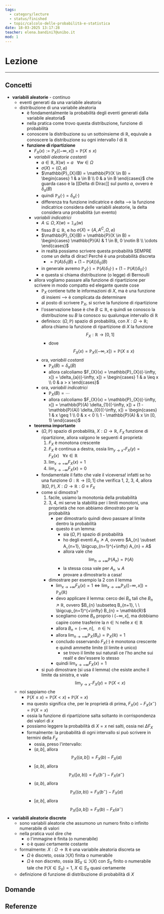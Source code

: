 ```yaml
---
tags:
  - category/lecture
  - status/finished
  - topic/calcolo-delle-probabilità-e-statistica
date: 18-03-2025 13:17:28
teacher: elena.bandini7@unibo.it
mod: 1
---
```

# Lezione
---
## Concetti
- **variabili aleatorie** - continuo
	- eventi generati da una variabile aleatoria
	- distribuzione di una variabile aleatoria
		- è fondamentalmente la probabilità degli eventi generati dalla variabile aleatoria$
		- nella pratica come trovo questa distribuzione, funzione di probabilità
		- conoscere la distribuzione su un sottoinsieme di $\mathbb{R}$, equivale a conoscere la distribuzione su ogni intervallo $I$ di $\mathbb{R}$
		- **funzione di ripartizione**
			- $F_{X}(x) := \mathbb{P}_{X}((-\infty, x]) = \mathbb{P}(X \leq x)$
			- _variabili aleatorie costanti_
				- $a \in \mathbb{R}, X(w) = a \ \ \ \forall w \in \Omega$
				- $\sigma(X) = \{\Omega, \varnothing\}$
				- $\mathbb{P}_{X}(B) = \mathbb{P}(X \in B) = \begin{cases} 1 & a \in B \\ 0 & a \in B \end{cases}$ che guarda caso è la [[Delta di Dirac]] sul punto $a$, ovvero è $\delta_{a}(B)$
				- quindi $\mathbb{P}_{X}(\cdot) = \delta_{a}(\cdot)$
				- differenza tra funzione indicatrice e delta --> la funzione indicatrice considera delle variabili aleatorie, la delta considera una probabilità (un evento)
			- _variabili indicatrici_
				- $A \subseteq \Omega, X(w) = \mathbb{1}_{A}(w)$
				- fisso $B \subseteq \mathbb{R}$, e ho $\sigma(X) = \{A, A^{C}, \Omega, \varnothing\}$
				- $\mathbb{P}_{X}(B) = \mathbb{P}(X \in B) = \begin{cases} \mathbb{P}(A) & 1 \in B, 0 \notin B \\ \cdots \end{cases}$
				- in realtà possiamo scrivere questa probabilità SEMPRE come un delta di dirac! Perché è una probabilità discreta
					- $= \mathbb{P}(A) \delta_{1}(B) + (1 - \mathbb{P}(A)) \delta_{0}(B)$
				- in generale avremo $\mathbb{P}_{X}(\cdot) = \mathbb{P}(A) \delta_{1}(\cdot) + (1 - \mathbb{P}(A)) \delta_{0}(\cdot)$
				- e questa si chiama distribuzione (o legge) di Bernoulli
			- allora vogliamo passare alla funzione di ripartizione per scrivere in modo compatto ed elegante queste cose
				- $\mathbb{P}_{X}$ contiene tutte le informazioni di $X$, ma è una funzione di insiemi --> è complicata da determinare
				- al posto di scrivere $\mathbb{P}_{X}$, si scrive la funzione di ripartizione
				- l'osservazione base è che $B \subseteq \mathbb{R}$, e quindi se conosco la distribuzione su $B$ la conosco su qualunque intervallo di $\mathbb{R}$
				- definisco: $(\Omega, \mathbb{P})$ spazio di probabilità, con $X: \Omega \to \mathbb{R}$; allora chiamo la funzione di ripartizione di $X$ la funzione $$F_{X}: \mathbb{R} \to [0, 1]$$
					- dove $$F_{X}(x) = \mathbb{P}_{X}((-\infty, x]) = \mathbb{P}(X \leq x)$$
				- ora, _variabili costanti_
					- $\mathbb{P}_{X}(B) = \delta_{a}(B)$
					- allora calcoliamo $F_{X}(x) = \mathbb{P}_{X}((-\infty, x]) = \delta_{a}((-\infty, x]) = \begin{cases} 1 & a \leq x \\ 0 & a > x \end{cases}$
				- ora, _variabili indicatrici_
					- $\mathbb{P}_{X}(B) = \cdots$
					- allora calcoliamo $F_{X}(x) = \mathbb{P}_{X}((-\infty, x]) = \mathbb{P}(A) \delta_{1}((-\infty, x]) + (1 - \mathbb{P}(A)) \delta_{0}((-\infty, x]) = \begin{cases} 1 & x \geq 1 \\ 0 & x < 0 \\ 1 - \mathbb{P}(A) & x \in [0, 1) \end{cases}$
			- **teorema importante**
				- $(\Omega, \mathbb{P})$ spazio di probabilità, $X: \Omega \to \mathbb{R}$, $F_{X}$ funzione di ripartizione, allora valgono le seguenti 4 proprietà:
					1. $F_{X}$ è monotona crescente
					2. $F_{X}$ è continua a destra, ossia $\lim_{y \to x^{+}} F_{X}(y) = F_{X}(x) \ \ \ \forall x \in \mathbb{R}$
					3. $\lim_{x \to +\infty} F_{X}(x) = 1$
					4. $\lim_{x \to -\infty} F_{X}(x) = 0$
				- fondamentale il fatto che vale il viceversa! infatti se ho una funzione $G: \mathbb{R} \to [0, 1]$ che verifica 1, 2, 3, 4, allora $\exists (\Omega, \mathbb{P}), X: \Omega \to \mathbb{R} : G \equiv F_{X}$
				- come si dimostra?
					1. facile, usiamo la monotonia della probabilità
					2. 3, 4, mi serve la stabilità per i limiti monotoni, una proprietà che non abbiamo dimostrato per la probabilità
						- per dimostrarlo quindi devo passare al limite dentro la probabilità
						- questo è un lemma:
							- sia $(\Omega, \mathbb{P})$ spazio di probabilità
							- ho degli eventi $A_{n} \nearrow A$, ovvero $A_{n} \subset A_{n+1}, \bigcup_{n=1}^{+\infty} A_{n} = A$
							- allora vale che $$\lim_{n \to +\infty}\mathbb{P}(A_{n}) = \mathbb{P}(A)$$
							- la stessa cosa vale per $A_{n} \searrow A$
							- provare a dimostrarlo a casa!
					- dimostrare per esempio la 2 con il lemma
						- $\lim_{x \to +\infty} F_{X}(x) = 1 \iff \lim_{x \to +\infty} \mathbb{P}_{X}((-\infty, x]) = \mathbb{P}_{X}(\mathbb{R})$
						- devo applicare il lemma: cerco dei $B_{n}$ tali che $B_{n} \nearrow \mathbb{R}$, ovvero $B_{n} \subseteq B_{n+1}, \ \ \bigcup_{n=1}^{+\infty} B_{n} = \mathbb{R}$
						- scegliamo come $B_{n}$ proprio i $(-\infty, x]$, ma dobbiamo capire come trasferire la $n \in \mathbb{N}$ nelle $x \in \mathbb{R}$
						- allora $B_{n} = (-\infty, n], \ \ \ n \in \mathbb{N}$
						- allora $\lim_{n \to +\infty} \mathbb{P}_{X}(B_{n}) = \mathbb{P}_{X}(\mathbb{R}) = 1$
						- concludo osservando $F_{X}(\cdot)$ è monotona crescente e quindi ammette limite (il limite è unico)
							- se trovo il limite sui naturali ce l'ho anche sui reali! e dev'essere lo stesso
						- quindi $\lim_{x \to +\infty} F_{X}(x) = 1$
				- si può dimostrare (si usa il lemma) che esiste anche il limite da sinistra, e vale $$\lim_{y \to x^{-}} F_{X}(y) = \mathbb{P}(X < x)$$
	- noi sappiamo che
		- $\mathbb{P}(X \leq x) = \mathbb{P}(X < x) + \mathbb{P}(X = x)$
		- ma questo significa che, per le proprietà di prima, $F_{X}(x) - F_{X}(x^{-}) = \mathbb{P}(X = x)$
		- ossia la funzione di ripartizione salta soltanto in corrispondenza dei valori di $x$
		- possiamo leggere la probabilità di $X = x$ nei salti, ossia nei $\Delta F_{X}$
		- formalmente: la probabilità di ogni intervallo si può scrivere in termini della $F_{X}$
			- ossia, preso l'intervallo:
			- $(a, b]$, allora $$\mathbb{P}_{X}((a, b]) = F_{X}(b) - F_{X}(a)$$
			- $[a, b)$, allora $$\mathbb{P}_{X}([a, b)) = F_{X}(b^{-}) - F_{X}(a^{-})$$
			- $(a, b)$, allora $$\mathbb{P}_{X}((a, b)) = F_{X}(b^{-}) - F_{X}(a)$$
			- $[a, b]$, allora $$\mathbb{P}_{X}([a, b]) = F_{X}(b) - F_{X}(a^{-})$$
- **variabili aleatorie discrete**
	- sono variabili aleatorie che assumono un numero finito o infinito numerabile di valori
	- nella pratica vuol dire che
		- o l'immagine è finita (o numerabile)
		- o è quasi certamente costante
	- formalmente: $X: \Omega \to \mathbb{R}$ è una variabile aleatoria discreta se
		- $\Omega$ è discreto, ossia $\Im(X)$ finita o numerabile
		- $\Omega$ è non discreto, ossia $\exists S_{X} \subseteq \Im(X)$ con $S_{X}$ finito o numerabile tale che $\mathbb{P}(X \in S_{X}) = 1$, $X \in S_{X}$ quasi certamente
	- definizione di funzione di distribuzione di probabilità di $X$

## Domande

## Referenze
